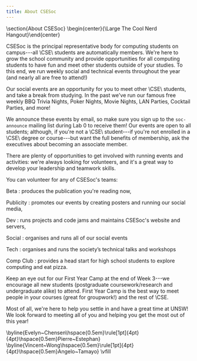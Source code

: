 ```yaml
---
title: About CSESoc
---
```


\section{About CSESoc}
\begin{center}{\Large The Cool Nerd Hangout}\end{center}

CSESoc is the principal representative body for computing students on
campus---all \CSE\ students are automatically members.  We're here to
grow the school community and provide opportunities for all computing
students to have fun and meet other students outside of your studies.
To this end, we run weekly social and technical events throughout the
year (and nearly all are free to attend!)

Our social events are an opportunity for you to meet other \CSE\ 
students, and take a break from studying.  In the past we've run our
famous free weekly BBQ Trivia Nights, Poker Nights, Movie Nights, LAN
Parties, Cocktail Parties, and more!

We announce these events by email, so make sure you sign up to the
`soc-announce` mailing list during Lab 0 to receive them!  Our events
are open to all students; although, if you're not a \CSE\ student---if
you're not enrolled in a \CSE\ degree or course---but want the full
benefits of membership, ask the executives about becoming an associate
member.

There are plenty of opportunities to get involved with running events
and activities: we're always looking for volunteers, and it's a great
way to develop your leadership and teamwork skills.

You can volunteer for any of CSESoc's teams:

Beta
:    produces the publication you're reading now,

Publicity
:    promotes our events by creating posters and running our social
     media,

Dev
:    runs projects and code jams and maintains CSESoc's website and
     servers,

Social
:    organises and runs all of our social events

Tech
:    organises and runs the society’s technical talks and workshops

Comp Club
:    provides a head start for high school students to explore
     computing and eat pizza.

Keep an eye out for our First Year Camp at the end of Week 3---we
encourage all new students (postgraduate coursework/research and
undergraduate alike) to attend.  First Year Camp is the best way to
meet people in your courses (great for groupwork!) and the rest of
\CSE.

Most of all, we're here to help you settle in and have a great time at
UNSW!  We look forward to meeting all of you and helping you get the
most out of this year!

\byline{Evelyn~Chensen\hspace{0.5em}\rule[1pt]{4pt}{4pt}\hspace{0.5em}Pierre~Estephan}
\byline{Vincent~Wong\hspace{0.5em}\rule[1pt]{4pt}{4pt}\hspace{0.5em}Angelo~Tamayo}
\vfill
